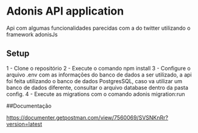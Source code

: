 # Adonis API application

Api com algumas funcionalidades parecidas com a do twitter utilizando o framework adonisJs

## Setup

1 - Clone o repositório
2 - Execute o comando npm install
3 - Configure o arquivo .env com as informações do banco de dados a ser utilizado, a api foi feita utilizando o banco de dados PostgresSQL, caso va utilizar um banco de dados diferente, consultar o arquivo database dentro da pasta config.
4 - Execute as migrations com o comando adonis migration:run


##Documentação

https://documenter.getpostman.com/view/7560069/SVSNKnRr?version=latest



